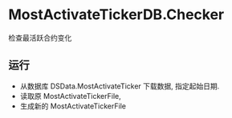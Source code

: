 # MostActivateTickerDB.Checker
检查最活跃合约变化

## 运行
- 从数据库 DSData.MostActivateTicker 下载数据, 指定起始日期.
- 读取原 MostActivateTickerFile,
- 生成新的 MostActivateTickerFile
